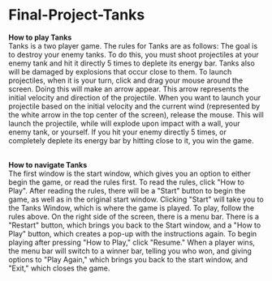 # Final-Project-Tanks
<b>How to play Tanks</b> </br>
Tanks is a two player game. The rules for Tanks are as follows: The goal is to destroy your enemy tanks. To do this, you must shoot projectiles at your enemy tank and hit it directly 5 times to deplete its energy bar. Tanks also will be damaged by explosions that occur close to them. To launch projectiles, when it is your turn, click and drag your mouse around the screen. Doing this will make an arrow appear. This arrow represents the initial velocity and direction of the projectile. When you want to launch your projectile based on the initial velocity and the current wind (represented by the white arrow in the top center of the screen), release the mouse. This will launch the projectile, while will explode upon impact with a wall, your enemy tank, or yourself. If you hit your enemy directly 5 times, or completely deplete its energy bar by hitting close to it, you win the game. </br> </br>

<b>How to navigate Tanks</b> </br>
The first window is the start window, which gives you an option to either begin the game, or read the rules first. To read the rules, click "How to Play". After reading the rules, there will be a "Start" button to begin the game, as well as in the original start window. Clicking "Start" will take you to the Tanks Window, which is where the game is played. To play, follow the rules above. On the right side of the screen, there is a menu bar. There is a "Restart" button, which brings you back to the Start window, and a "How to Play" button, which creates a pop-up with the instructions again. To begin playing after pressing "How to Play," click "Resume." When a player wins, the menu bar will switch to a winner bar, telling you who won, and giving options to "Play Again," which brings you back to the start window, and "Exit," which closes the game. </br> </br>